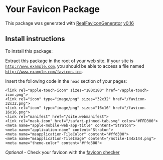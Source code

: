 # Your Favicon Package

This package was generated with [RealFaviconGenerator](https://realfavicongenerator.net/) [v0.16](https://realfavicongenerator.net/change_log#v0.16)

## Install instructions

To install this package:

Extract this package in the root of your web site. If your site is <code>http://www.example.com</code>, you should be able to access a file named <code>http://www.example.com/favicon.ico</code>.

Insert the following code in the `head` section of your pages:

    <link rel="apple-touch-icon" sizes="180x180" href="/apple-touch-icon.png">
    <link rel="icon" type="image/png" sizes="32x32" href="/favicon-32x32.png">
    <link rel="icon" type="image/png" sizes="16x16" href="/favicon-16x16.png">
    <link rel="manifest" href="/site.webmanifest">
    <link rel="mask-icon" href="/safari-pinned-tab.svg" color="#FFD300">
    <meta name="apple-mobile-web-app-title" content="Straton">
    <meta name="application-name" content="Straton">
    <meta name="msapplication-TileColor" content="#ffd300">
    <meta name="msapplication-TileImage" content="/mstile-144x144.png">
    <meta name="theme-color" content="#ffd300">

*Optional* - Check your favicon with the [favicon checker](https://realfavicongenerator.net/favicon_checker)
